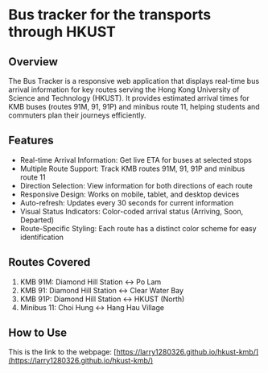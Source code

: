 # Bus tracker for the transports through HKUST

## Overview
The Bus Tracker is a responsive web application that displays real-time bus arrival information for key routes serving the Hong Kong University of Science and Technology (HKUST). It provides estimated arrival times for KMB buses (routes 91M, 91, 91P) and minibus route 11, helping students and commuters plan their journeys efficiently.

## Features
* Real-time Arrival Information: Get live ETA for buses at selected stops
* Multiple Route Support: Track KMB routes 91M, 91, 91P and minibus route 11
* Direction Selection: View information for both directions of each route
* Responsive Design: Works on mobile, tablet, and desktop devices
* Auto-refresh: Updates every 30 seconds for current information
* Visual Status Indicators: Color-coded arrival status (Arriving, Soon, Departed)
* Route-Specific Styling: Each route has a distinct color scheme for easy identification

## Routes Covered
1. KMB 91M: Diamond Hill Station ↔ Po Lam
2. KMB 91: Diamond Hill Station ↔ Clear Water Bay
3. KMB 91P: Diamond Hill Station ↔ HKUST (North)
4. Minibus 11: Choi Hung ↔ Hang Hau Village

## How to Use
This is the link to the webpage: [https://larry1280326.github.io/hkust-kmb/](https://larry1280326.github.io/hkust-kmb/)
